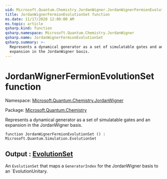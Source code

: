 ```yaml
---
uid: Microsoft.Quantum.Chemistry.JordanWigner.JordanWignerFermionEvolutionSet
title: JordanWignerFermionEvolutionSet function
ms.date: 11/17/2020 12:00:00 AM
ms.topic: article
qsharp.kind: function
qsharp.namespace: Microsoft.Quantum.Chemistry.JordanWigner
qsharp.name: JordanWignerFermionEvolutionSet
qsharp.summary: >-
  Represents a dynamical generator as a set of simulatable gates and an
  expansion in the JordanWigner basis.
---
```


# JordanWignerFermionEvolutionSet function

Namespace: [Microsoft.Quantum.Chemistry.JordanWigner](xref:Microsoft.Quantum.Chemistry.JordanWigner)

Package: [Microsoft.Quantum.Chemistry](https://nuget.org/packages/Microsoft.Quantum.Chemistry)


Represents a dynamical generator as a set of simulatable gates and anexpansion in the JordanWigner basis.

```qsharp
function JordanWignerFermionEvolutionSet () : Microsoft.Quantum.Simulation.EvolutionSet
```


## Output : [EvolutionSet](xref:Microsoft.Quantum.Simulation.EvolutionSet)

An `EvolutionSet` that maps a `GeneratorIndex` for the JordanWigner basis toan `EvolutionUnitary.
